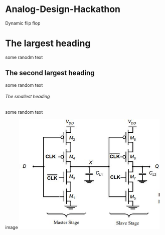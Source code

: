 # Analog-Design-Hackathon
Dynamic flip flop

# The largest heading

some ranodm text


## The second largest heading

some random text

###### The smallest heading

some random text 



image
![Caption of image](C_2_MOS.JPG)


